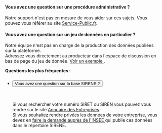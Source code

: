<h4> Vous avez une question sur une procédure administrative ? </h4>
<p>Notre support n'est pas en mesure de vous aider sur ces sujets.
Vous pouvez vous référer au site <a href="https://doc.data.gouv.fr/" target="_blank"> Service-Public.fr</a>.</p>

<h4> Vous avez une question sur un jeu de données en particulier ? </h4>
<p>Notre équipe n'est pas en charge de la production des données publiées sur la plateforme.<br/>
Adressez vous directement au producteur dans l'espace de discussion en bas de page du jeu de donnée.
<a href="https://www.data.gouv.fr/fr/datasets/fichier-des-personnes-decedees/#discussion-604e44bcf9fac775bbc0aeca" target="_blank"> Voir un exemple </a>.</p>

<p><strong> Questions les plus fréquentes : </p></strong>
<ul class="fr-accordions-group">
   <li>
       <section class="fr-accordion">
           <h3 class="fr-accordion__title">
               <button class="fr-accordion__btn" aria-expanded="false" aria-controls="accordion-1">Vous avez une question sur la base SIRENE ?</button>
           </h3>
           <div class="fr-collapse" id="accordion-1">
               <br/>
               <p>Si vous rechercher votre numéro SIRET ou SIREN vous pouvez vous rendre sur le site <a href="https://annuaire-entreprises.data.gouv.fr/" target="_blank"> Annuaire des Entreprises</a>.
               <br/>Si vous souhaitez rendre privées les données de votre entreprise,
                vous devez en <a href="https://statut-diffusion-sirene.insee.fr/" target="_blank"> faire la demande auprès de l'INSEE </a> qui publie ces données dans le répertoire SIRENE.</p>
           </div>
       </section>
   </li>
